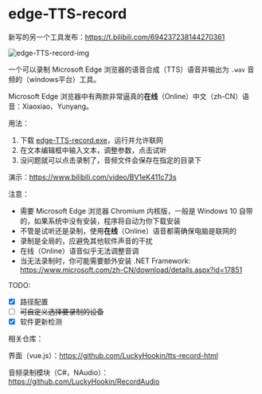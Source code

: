 # edge-TTS-record

新写的另一个工具发布：https://t.bilibili.com/694237238144270361

![edge-TTS-record-img](https://github.com/LuckyHookin/edge-TTS-record/raw/master/demo.png)

一个可以录制 Microsoft  Edge 浏览器的语音合成（TTS）语音并输出为 `.wav` 音频的（windows平台）工具。

Microsoft Edge 浏览器中有两款非常逼真的**在线**（Online）中文（zh-CN）语音：Xiaoxiao、Yunyang。

用法：

1. 下载 [edge-TTS-record.exe](https://github.com/LuckyHookin/edge-TTS-record/releases)，运行并允许联网
2. 在文本编辑框中输入文本，调整参数，点击试听
3. 没问题就可以点击录制了，音频文件会保存在指定的目录下

演示：https://www.bilibili.com/video/BV1eK411c73s

注意：

- 需要 Microsoft Edge 浏览器 Chromium 内核版，一般是 Windows 10 自带的，如果系统中没有安装，程序将自动为你下载安装
- 不管是试听还是录制，使用**在线**（Online）语音都需确保电脑是联网的
- 录制是全局的，应避免其他软件声音的干扰
- 在线（Online）语音似乎无法调整音调
- 当无法录制时，你可能需要额外安装 .NET Framework: https://www.microsoft.com/zh-CN/download/details.aspx?id=17851

TODO:

- [x] 路径配置
- [ ] ~~可自定义选择要录制的设备~~
- [x] 软件更新检测

相关仓库：

界面（vue.js）：https://github.com/LuckyHookin/tts-record-html

音频录制模块（C#，NAudio）：https://github.com/LuckyHookin/RecordAudio
